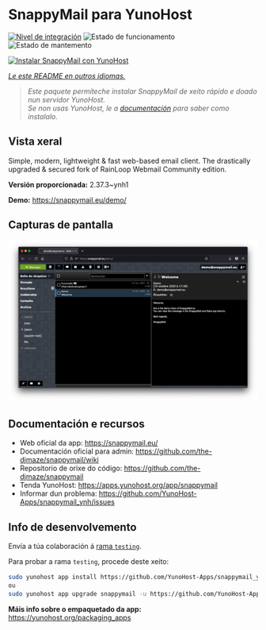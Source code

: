 <!--
NOTA: Este README foi creado automáticamente por <https://github.com/YunoHost/apps/tree/master/tools/readme_generator>
NON debe editarse manualmente.
-->

# SnappyMail para YunoHost

[![Nivel de integración](https://dash.yunohost.org/integration/snappymail.svg)](https://ci-apps.yunohost.org/ci/apps/snappymail/) ![Estado de funcionamento](https://ci-apps.yunohost.org/ci/badges/snappymail.status.svg) ![Estado de mantemento](https://ci-apps.yunohost.org/ci/badges/snappymail.maintain.svg)

[![Instalar SnappyMail con YunoHost](https://install-app.yunohost.org/install-with-yunohost.svg)](https://install-app.yunohost.org/?app=snappymail)

*[Le este README en outros idiomas.](./ALL_README.md)*

> *Este paquete permíteche instalar SnappyMail de xeito rápido e doado nun servidor YunoHost.*  
> *Se non usas YunoHost, le a [documentación](https://yunohost.org/install) para saber como instalalo.*

## Vista xeral

Simple, modern, lightweight & fast web-based email client. The drastically upgraded & secured fork of RainLoop Webmail Community edition.


**Versión proporcionada:** 2.37.3~ynh1

**Demo:** <https://snappymail.eu/demo/>

## Capturas de pantalla

![Captura de pantalla de SnappyMail](./doc/screenshots/screenshot.png)

## Documentación e recursos

- Web oficial da app: <https://snappymail.eu/>
- Documentación oficial para admin: <https://github.com/the-djmaze/snappymail/wiki>
- Repositorio de orixe do código: <https://github.com/the-djmaze/snappymail>
- Tenda YunoHost: <https://apps.yunohost.org/app/snappymail>
- Informar dun problema: <https://github.com/YunoHost-Apps/snappymail_ynh/issues>

## Info de desenvolvemento

Envía a túa colaboración á [rama `testing`](https://github.com/YunoHost-Apps/snappymail_ynh/tree/testing).

Para probar a rama `testing`, procede deste xeito:

```bash
sudo yunohost app install https://github.com/YunoHost-Apps/snappymail_ynh/tree/testing --debug
ou
sudo yunohost app upgrade snappymail -u https://github.com/YunoHost-Apps/snappymail_ynh/tree/testing --debug
```

**Máis info sobre o empaquetado da app:** <https://yunohost.org/packaging_apps>
